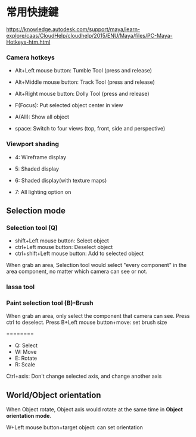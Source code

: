 # 常用快捷鍵


https://knowledge.autodesk.com/support/maya/learn-explore/caas/CloudHelp/cloudhelp/2015/ENU/Maya/files/PC-Maya-Hotkeys-htm.html

### Camera hotkeys

* Alt+Left mouse button: Tumble Tool (press and release)
* Alt+Middle mouse button: Track Tool (press and release)
* Alt+Right mouse button: Dolly Tool (press and release)

* F(Focus): Put selected object center in view 
* A(All): Show all object

* space: Switch to four views (top, front, side and perspective)

### Viewport shading
* 4: Wireframe display
* 5: Shaded display
* 6: Shaded display(with texture maps)

* 7: All lighting option on

## Selection mode
### Selection tool (Q)
* shift+Left mouse button: Select object
* ctrl+Left mouse button: Deselect object
* ctrl+shift+Left mouse button: Add to selected object


When grab an area, Selection tool would select "every component" in the area component, no matter which camera can see or not.

### lassa tool


### Paint selection tool (B)-Brush

When grab an area, only select the component that camera can see.
Press ctrl to deselect.
Press B+Left mouse button+move: set brush size


========

* Q: Select
* W: Move
* E: Rotate
* R: Scale

Ctrl+axis: Don't change selected axis, and change another axis

## World/Object orientation
When Object rotate, Object axis would rotate at the same time in **Object orientation mode**.

W+Left mouse button+target object: can set orientation





